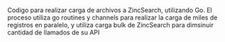 Codigo para realizar carga de archivos a ZincSearch, utilizando Go. 
El proceso utiliza go routines y channels para realizar la carga de miles de registros en paralelo, y utiliza carga bulk de ZincSearch para dimsinuir cantidad de llamados de su API